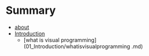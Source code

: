 # Summary

* [about](README.md)
* [Introduction](01_Introduction/01introduction.md)
   * [what is visual programming](01_Introduction/whatisvisualprogramming .md)

